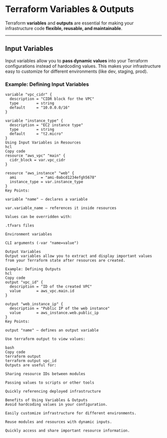 # Terraform Variables & Outputs

Terraform **variables** and **outputs** are essential for making your infrastructure code **flexible, reusable, and maintainable**.

---

## Input Variables

Input variables allow you to **pass dynamic values** into your Terraform configurations instead of hardcoding values. This makes your infrastructure easy to customize for different environments (like dev, staging, prod).

### Example: Defining Input Variables

```hcl
variable "vpc_cidr" {
  description = "CIDR block for the VPC"
  type        = string
  default     = "10.0.0.0/16"
}

variable "instance_type" {
  description = "EC2 instance type"
  type        = string
  default     = "t2.micro"
}
Using Input Variables in Resources
hcl
Copy code
resource "aws_vpc" "main" {
  cidr_block = var.vpc_cidr
}

resource "aws_instance" "web" {
  ami           = "ami-0abcd1234efgh5678"
  instance_type = var.instance_type
}
Key Points:

variable "name" – declares a variable

var.variable_name – references it inside resources

Values can be overridden with:

.tfvars files

Environment variables

CLI arguments (-var "name=value")

Output Variables
Output variables allow you to extract and display important values from your Terraform state after resources are created.

Example: Defining Outputs
hcl
Copy code
output "vpc_id" {
  description = "ID of the created VPC"
  value       = aws_vpc.main.id
}

output "web_instance_ip" {
  description = "Public IP of the web instance"
  value       = aws_instance.web.public_ip
}
Key Points:

output "name" – defines an output variable

Use terraform output to view values:

bash
Copy code
terraform output
terraform output vpc_id
Outputs are useful for:

Sharing resource IDs between modules

Passing values to scripts or other tools

Quickly referencing deployed infrastructure

Benefits of Using Variables & Outputs
Avoid hardcoding values in your configuration.

Easily customize infrastructure for different environments.

Reuse modules and resources with dynamic inputs.

Quickly access and share important resource information.